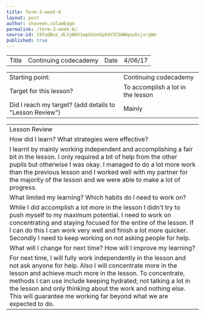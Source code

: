 ```yaml
---
title: Term-3-week-6
layout: post
author: shaveen.colambage
permalink: /term-3-week-6/
source-id: 19YuQBuz_dLYyWbh1wpGXzm1pkUV3CbWWqouGcjsrgWo
published: true
---
```

<table>
  <tr>
    <td>Title</td>
    <td>Continuing codecademy</td>
    <td>Date</td>
    <td>4/06/17</td>
  </tr>
</table>


<table>
  <tr>
    <td>Starting point:</td>
    <td>Continuing codecademy</td>
  </tr>
  <tr>
    <td>Target for this lesson?</td>
    <td>To accomplish a lot in the lesson</td>
  </tr>
  <tr>
    <td>Did I reach my target? 
(add details to "Lesson Review")</td>
    <td> Mainly</td>
  </tr>
</table>


<table>
  <tr>
    <td>Lesson Review</td>
  </tr>
  <tr>
    <td>How did I learn? What strategies were effective? </td>
  </tr>
  <tr>
    <td>I learnt by mainly working independent and accomplishing a fair bit in the lesson. I only required a bit of help from the other pupils but otherwise I was okay. I managed to do a lot more work than the previous lesson and I worked well with my partner for the majority of the lesson and we were able to make a lot of progress.</td>
  </tr>
  <tr>
    <td>What limited my learning? Which habits do I need to work on? </td>
  </tr>
  <tr>
    <td>While I did accomplish a lot more in the lesson I didn't try to push myself to my maximum potential. I need to work on concentrating and staying focused for the entire of the lesson. If I can do this I can work very well and finish a lot more quicker. Secondly I need to keep working on not asking people for help.</td>
  </tr>
  <tr>
    <td>What will I change for next time? How will I improve my learning?</td>
  </tr>
  <tr>
    <td>For next time, I will fully work independently in the lesson and not ask anyone for help. Also I will concentrate more in the lesson and achieve much more in the lesson. To concentrate, methods I can use include keeping hydrated; not talking a lot in the lesson and only thinking about the work and nothing else. This will guarantee me working far beyond what we are expected to do.</td>
  </tr>
</table>


